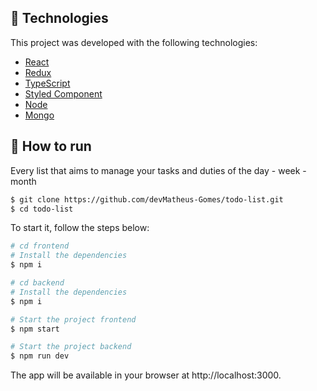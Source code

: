 ## 🧪 Technologies

This project was developed with the following technologies:

- [React](https://reactjs.org)
- [Redux](https://redux.js.org/)
- [TypeScript](https://www.typescriptlang.org/)
- [Styled Component](https://styled-components.com/)
- [Node](https://nodejs.org/en/about/)
- [Mongo](https://www.mongodb.com/try)

## 🚀 How to run

Every list that aims to manage your tasks and duties of the day - week - month

```bash
$ git clone https://github.com/devMatheus-Gomes/todo-list.git
$ cd todo-list
```

To start it, follow the steps below:
```bash
# cd frontend
# Install the dependencies
$ npm i

# cd backend
# Install the dependencies
$ npm i

# Start the project frontend
$ npm start

# Start the project backend
$ npm run dev

```
The app will be available in your browser at http://localhost:3000.
